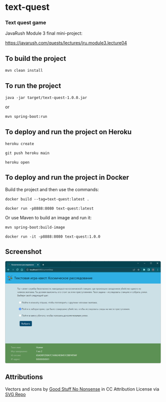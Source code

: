 # text-quest
### Text quest game

JavaRush Module 3 final mini-project:

https://javarush.com/quests/lectures/jru.module3.lecture04

## To build the project
```
mvn clean install
```

## To run the project
```
java -jar target/text-quest-1.0.0.jar
```

or

```
mvn spring-boot:run
```

## To deploy and run the project on Heroku

```
heroku create
```

```
git push heroku main
```

```
heroku open
```

## To deploy and run the project in Docker

Build the project and then use the commands:

```
docker build --tag=text-quest:latest .
```

```
docker run -p8888:8080 text-quest:latest
```

Оr use Maven to build an image and run it:

```
mvn spring-boot:build-image
```

```
docker run -it -p8888:8080 text-quest:1.0.0
```

## Screenshot

![screenshot](./src/main/resources/static/images/screenshot1.png?raw=true)

## Attributions

Vectors and icons by <a href="https://goodstuffnononsense.com/hand-drawn-icons/space-icons/?ref=svgrepo.com" target="_blank">Good Stuff No Nonsense</a> in CC Attribution License via <a href="https://www.svgrepo.com/" target="_blank">SVG Repo</a>
